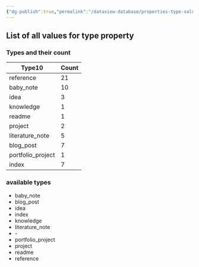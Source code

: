 ```yaml
---
{"dg-publish":true,"permalink":"/dataview-database/properties-type-values/","tags":["dataview","index"]}
---
```



## List of all values for type property

<h3><span>Types and their count</span></h3><div><table class="dataview table-view-table"><thead class="table-view-thead"><tr class="table-view-tr-header"><th class="table-view-th"><span>Type</span><span class="dataview small-text">10</span></th><th class="table-view-th"><span>Count</span></th></tr></thead><tbody class="table-view-tbody"><tr><td><span>reference</span></td><td>21</td></tr><tr><td><span>baby_note</span></td><td>10</td></tr><tr><td><span>idea</span></td><td>3</td></tr><tr><td><span>knowledge</span></td><td>1</td></tr><tr><td><span>readme</span></td><td>1</td></tr><tr><td><span>project</span></td><td>2</td></tr><tr><td><span>literature_note</span></td><td>5</td></tr><tr><td><span>blog_post</span></td><td>7</td></tr><tr><td><span>portfolio_project</span></td><td>1</td></tr><tr><td><span>index</span></td><td>7</td></tr></tbody></table></div>

<h3><span>available types</span></h3><div><ul class="dataview list-view-ul"><li><span>baby_note</span></li><li><span>blog_post</span></li><li><span>idea</span></li><li><span>index</span></li><li><span>knowledge</span></li><li><span>literature_note</span></li><li><span>-</span></li><li><span>portfolio_project</span></li><li><span>project</span></li><li><span>readme</span></li><li><span>reference</span></li></ul></div>
